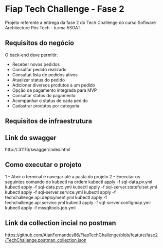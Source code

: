 # Fiap Tech Challenge - Fase 2

Projeto referente a entrega da fase 2 do Tech Challenge do curso Software Architecture Pós Tech - turma 5SOAT.

## Requisitos do negócio

O back-end deve permitir:

- Receber novos pedidos
- Consultar pedido realizado
- Consultat lista de pedidos ativos
- Atualizar status do pedido
- Adicionar diversos produtos a um pedido
- Opção de pagamento integrada para MVP
- Consultar status do pagamento
- Acompanhar o status de cada pedido
- Cadastrar produtos por categoria

## Requisitos de infraestrutura


## Link do swagger

http://<ip-do-minekube>:31116/swagger/index.html

## Como executar o projeto

1 - Abrir o terminal e navegar até a pasta do projeto
2 - Executar os seguintes comando do kubectl na ordem
kubectl apply -f sql-data.pv.yml
kubectl apply -f sql-data.pvc.yml
kubectl apply -f sql-server.statefulset.yml
kubectl apply -f sql-server.service.yml
kubectl apply -f techchallenge.api.deployment.yml
kubectl apply -f techchallenge.api.service.yml
kubectl apply -f sql-server.configmap.yml
kubectl apply -f mssqltools.job.yml

## Link da collection incial no postman
https://github.com/AlanFernandes86/FiapTechChallenge/blob/feature/fase2/TechChallenge.postman_collection.json
